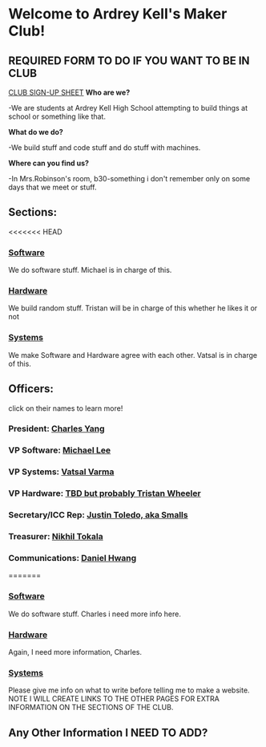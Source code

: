 # Welcome to Ardrey Kell's Maker Club!

## REQUIRED FORM TO DO IF YOU WANT TO BE IN CLUB
[CLUB SIGN-UP SHEET](https://goo.gl/forms/OLAcnNZqATJGFplv2)
**Who are we?**

-We are students at Ardrey Kell High School attempting to build things at school or something like that.

**What do we do?**

-We build stuff and code stuff and do stuff with machines.

**Where can you find us?**

-In Mrs.Robinson's room, b30-something i don't remember only on some days that we meet or stuff.

## Sections:

<<<<<<< HEAD
### [Software](ardreykellmakerclub.github.io/Software)
We do software stuff. Michael is in charge of this.
### [Hardware](ardreykellmakerclub.github.io/Hardware)
We build random stuff. Tristan will be in charge of this whether he likes it or not
### [Systems](ardreykellmakerclub.github.io/Systems)
We make Software and Hardware agree with each other. Vatsal is in charge of this. 

## Officers:
click on their names to learn more!
### President: [Charles Yang](/chybio.md)
### VP Software: [Michael Lee](/milbio.md)
### VP Systems: [Vatsal Varma](/vavbio.md)
### VP Hardware: [TBD but probably Tristan Wheeler](/placeholderbio.md)
### Secretary/ICC Rep: [Justin Toledo, aka Smalls](/jutbio.md)
### Treasurer: [Nikhil Tokala](/nitbio.md)
### Communications: [Daniel Hwang](/dahbio.md)

=======
### [Software](/Software)
We do software stuff. Charles i need more info here.
### [Hardware](/Hardware)
Again, I need more information, Charles.
### [Systems](/Systems)
Please give me info on what to write before telling me to make a website.
NOTE I WILL CREATE LINKS TO THE OTHER PAGES FOR EXTRA INFORMATION ON THE SECTIONS OF THE CLUB.

## Any Other Information I NEED TO ADD?
